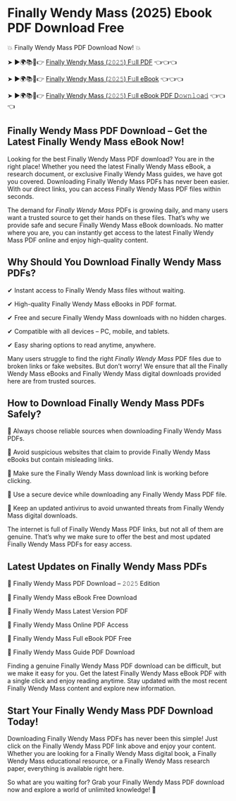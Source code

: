 # Finally Wendy Mass (2025) Ebook PDF Download Free

💥 Finally Wendy Mass PDF Download Now! 💥

➤ ►🌍📚📱👉 [Finally Wendy Mass (𝟸𝟶𝟸𝟻) F𝚞ll PDF](https://getpdf.xyz/finally-wendy-mass) 👈👈👈


➤ ►🌍📚📱👉 [Finally Wendy Mass (𝟸𝟶𝟸𝟻) F𝚞ll eBook](https://getpdf.xyz/finally-wendy-mass) 👈👈👈


➤ ►🌍📚📱👉 [Finally Wendy Mass (𝟸𝟶𝟸𝟻) F𝚞ll eBook PDF D𝚘𝚠𝚗𝚕𝚘a𝚍](https://getpdf.xyz/finally-wendy-mass) 👈👈👈


## Finally Wendy Mass PDF Download – Get the Latest Finally Wendy Mass eBook Now!

Looking for the best Finally Wendy Mass PDF download? You are in the right place! Whether you need the latest Finally Wendy Mass eBook, a research document, or exclusive Finally Wendy Mass guides, we have got you covered. Downloading Finally Wendy Mass PDFs has never been easier. With our direct links, you can access Finally Wendy Mass PDF files within seconds.

The demand for *Finally Wendy Mass* PDFs is growing daily, and many users want a trusted source to get their hands on these files. That’s why we provide safe and secure Finally Wendy Mass eBook downloads. No matter where you are, you can instantly get access to the latest Finally Wendy Mass PDF online and enjoy high-quality content.

## Why Should You Download Finally Wendy Mass PDFs?

✔ Instant access to Finally Wendy Mass files without waiting.

✔ High-quality Finally Wendy Mass eBooks in PDF format.

✔ Free and secure Finally Wendy Mass downloads with no hidden charges.

✔ Compatible with all devices – PC, mobile, and tablets.

✔ Easy sharing options to read anytime, anywhere.

Many users struggle to find the right *Finally Wendy Mass* PDF files due to broken links or fake websites. But don’t worry! We ensure that all the Finally Wendy Mass eBooks and Finally Wendy Mass digital downloads provided here are from trusted sources.

## How to Download Finally Wendy Mass PDFs Safely?

📌 Always choose reliable sources when downloading Finally Wendy Mass PDFs.

📌 Avoid suspicious websites that claim to provide Finally Wendy Mass eBooks but contain misleading links.

📌 Make sure the Finally Wendy Mass download link is working before clicking.

📌 Use a secure device while downloading any Finally Wendy Mass PDF file.

📌 Keep an updated antivirus to avoid unwanted threats from Finally Wendy Mass digital downloads.

The internet is full of Finally Wendy Mass PDF links, but not all of them are genuine. That’s why we make sure to offer the best and most updated Finally Wendy Mass PDFs for easy access.

## Latest Updates on Finally Wendy Mass PDFs

🔹 Finally Wendy Mass PDF Download – 𝟸𝟶𝟸𝟻 Edition

🔹 Finally Wendy Mass eBook Free Download

🔹 Finally Wendy Mass Latest Version PDF

🔹 Finally Wendy Mass Online PDF Access

🔹 Finally Wendy Mass Full eBook PDF Free

🔹 Finally Wendy Mass Guide PDF Download

Finding a genuine Finally Wendy Mass PDF download can be difficult, but we make it easy for you. Get the latest Finally Wendy Mass eBook PDF with a single click and enjoy reading anytime. Stay updated with the most recent Finally Wendy Mass content and explore new information.

## Start Your Finally Wendy Mass PDF Download Today!

Downloading Finally Wendy Mass PDFs has never been this simple! Just click on the Finally Wendy Mass PDF link above and enjoy your content. Whether you are looking for a Finally Wendy Mass digital book, a Finally Wendy Mass educational resource, or a Finally Wendy Mass research paper, everything is available right here.

So what are you waiting for? Grab your Finally Wendy Mass PDF download now and explore a world of unlimited knowledge! 🚀